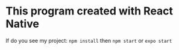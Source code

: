 # This program created with React Native

If do you see my project: 
  `npm install`
then
  `npm start` or `expo start`
